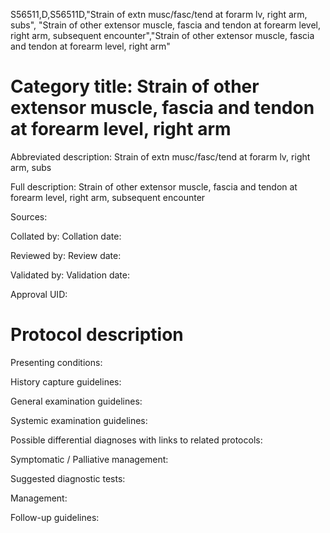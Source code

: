 S56511,D,S56511D,"Strain of extn musc/fasc/tend at forarm lv, right arm, subs", "Strain of other extensor muscle, fascia and tendon at forearm level, right arm, subsequent encounter","Strain of other extensor muscle, fascia and tendon at forearm level, right arm"
# Category title: Strain of other extensor muscle, fascia and tendon at forearm level, right arm

Abbreviated description: Strain of extn musc/fasc/tend at forarm lv, right arm, subs

Full description: Strain of other extensor muscle, fascia and tendon at forearm level, right arm, subsequent encounter

Sources:

Collated by:
Collation date:

Reviewed by:
Review date:

Validated by:
Validation date:

Approval UID:

# Protocol description

Presenting conditions:

History capture guidelines:

General examination guidelines:

Systemic examination guidelines:

Possible differential diagnoses with links to related protocols:

Symptomatic / Palliative management:

Suggested diagnostic tests:

Management:

Follow-up guidelines:
